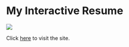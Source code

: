 <h1>My Interactive Resume </h1>

<img src=https://user-images.githubusercontent.com/81262135/130485092-c04e90d1-7c51-453c-a1e6-025bd2e775be.png>


Click [here](https://nandabritto.github.io/MS2/index.html) to visit the site. 

